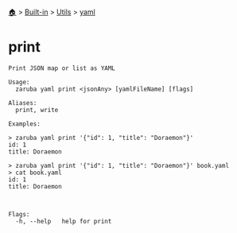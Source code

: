 <!--startTocHeader-->
[🏠](../../../README.md) > [Built-in](../../README.md) > [Utils](../README.md) > [yaml](README.md)
# print
<!--endTocHeader-->

```
Print JSON map or list as YAML

Usage:
  zaruba yaml print <jsonAny> [yamlFileName] [flags]

Aliases:
  print, write

Examples:

> zaruba yaml print '{"id": 1, "title": "Doraemon"}'
id: 1
title: Doraemon

> zaruba yaml print '{"id": 1, "title": "Doraemon"}' book.yaml
> cat book.yaml
id: 1
title: Doraemon



Flags:
  -h, --help   help for print

```

<!--startTocSubtopic-->

<!--endTocSubtopic-->